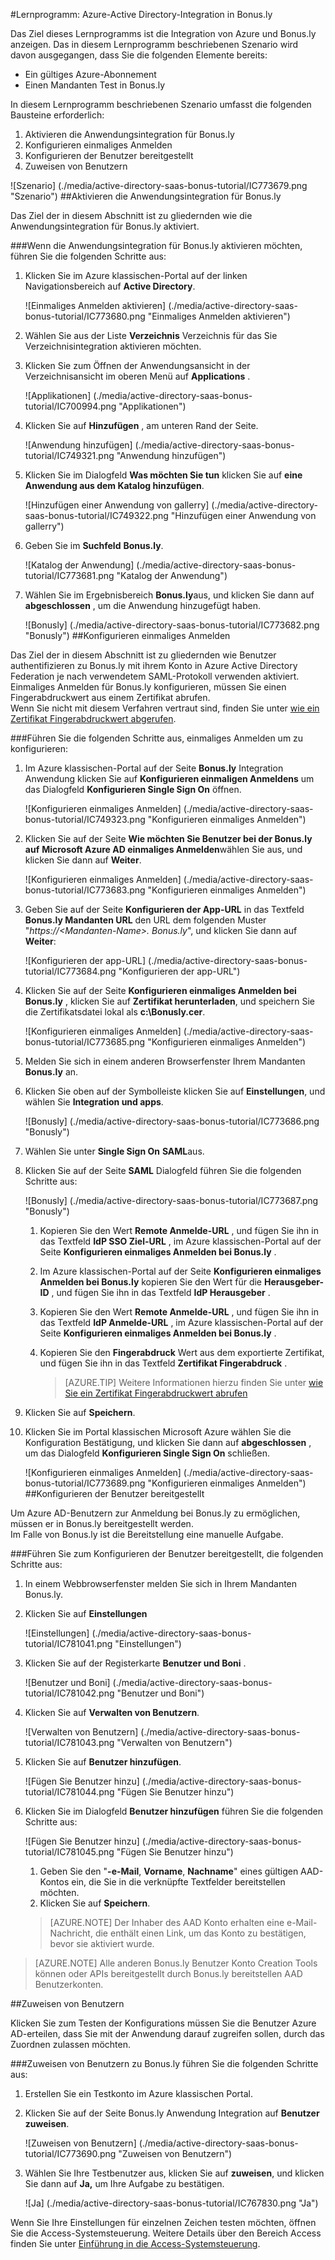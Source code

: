 <properties 
    pageTitle="Lernprogramm: Azure-Active Directory-Integration in Bonus.ly | Microsoft Azure" 
    description="Informationen Sie zur Verwendung von Bonus.ly mit Azure Active Directory einmaliges Anmelden, automatisierte Bereitstellung und mehr aktivieren!" 
    services="active-directory" 
    authors="jeevansd"  
    documentationCenter="na" 
    manager="femila"/>
<tags 
    ms.service="active-directory" 
    ms.devlang="na" 
    ms.topic="article" 
    ms.tgt_pltfrm="na" 
    ms.workload="identity" 
    ms.date="09/29/2016" 
    ms.author="jeedes" />

#<a name="tutorial-azure-active-directory-integration-with-bonusly"></a>Lernprogramm: Azure-Active Directory-Integration in Bonus.ly

Das Ziel dieses Lernprogramms ist die Integration von Azure und Bonus.ly anzeigen. Das in diesem Lernprogramm beschriebenen Szenario wird davon ausgegangen, dass Sie die folgenden Elemente bereits:

-   Ein gültiges Azure-Abonnement
-   Einen Mandanten Test in Bonus.ly

In diesem Lernprogramm beschriebenen Szenario umfasst die folgenden Bausteine erforderlich:

1.  Aktivieren die Anwendungsintegration für Bonus.ly
2.  Konfigurieren einmaliges Anmelden
3.  Konfigurieren der Benutzer bereitgestellt
4.  Zuweisen von Benutzern

![Szenario] (./media/active-directory-saas-bonus-tutorial/IC773679.png "Szenario")
##<a name="enabling-the-application-integration-for-bonusly"></a>Aktivieren die Anwendungsintegration für Bonus.ly

Das Ziel der in diesem Abschnitt ist zu gliedernden wie die Anwendungsintegration für Bonus.ly aktiviert.

###<a name="to-enable-the-application-integration-for-bonusly-perform-the-following-steps"></a>Wenn die Anwendungsintegration für Bonus.ly aktivieren möchten, führen Sie die folgenden Schritte aus:

1.  Klicken Sie im Azure klassischen-Portal auf der linken Navigationsbereich auf **Active Directory**.

    ![Einmaliges Anmelden aktivieren] (./media/active-directory-saas-bonus-tutorial/IC773680.png "Einmaliges Anmelden aktivieren")

2.  Wählen Sie aus der Liste **Verzeichnis** Verzeichnis für das Sie Verzeichnisintegration aktivieren möchten.

3.  Klicken Sie zum Öffnen der Anwendungsansicht in der Verzeichnisansicht im oberen Menü auf **Applications** .

    ![Applikationen] (./media/active-directory-saas-bonus-tutorial/IC700994.png "Applikationen")

4.  Klicken Sie auf **Hinzufügen** , am unteren Rand der Seite.

    ![Anwendung hinzufügen] (./media/active-directory-saas-bonus-tutorial/IC749321.png "Anwendung hinzufügen")

5.  Klicken Sie im Dialogfeld **Was möchten Sie tun** klicken Sie auf **eine Anwendung aus dem Katalog hinzufügen**.

    ![Hinzufügen einer Anwendung von gallerry] (./media/active-directory-saas-bonus-tutorial/IC749322.png "Hinzufügen einer Anwendung von gallerry")

6.  Geben Sie im **Suchfeld** **Bonus.ly**.

    ![Katalog der Anwendung] (./media/active-directory-saas-bonus-tutorial/IC773681.png "Katalog der Anwendung")

7.  Wählen Sie im Ergebnisbereich **Bonus.ly**aus, und klicken Sie dann auf **abgeschlossen** , um die Anwendung hinzugefügt haben.

    ![Bonusly] (./media/active-directory-saas-bonus-tutorial/IC773682.png "Bonusly")
##<a name="configuring-single-sign-on"></a>Konfigurieren einmaliges Anmelden

Das Ziel der in diesem Abschnitt ist zu gliedernden wie Benutzer authentifizieren zu Bonus.ly mit ihrem Konto in Azure Active Directory Federation je nach verwendetem SAML-Protokoll verwenden aktiviert.  
Einmaliges Anmelden für Bonus.ly konfigurieren, müssen Sie einen Fingerabdruckwert aus einem Zertifikat abrufen.  
Wenn Sie nicht mit diesem Verfahren vertraut sind, finden Sie unter [wie ein Zertifikat Fingerabdruckwert abgerufen](http://youtu.be/YKQF266SAxI).

###<a name="to-configure-single-sign-on-perform-the-following-steps"></a>Führen Sie die folgenden Schritte aus, einmaliges Anmelden um zu konfigurieren:

1.  Im Azure klassischen-Portal auf der Seite **Bonus.ly** Integration Anwendung klicken Sie auf **Konfigurieren einmaligen Anmeldens** um das Dialogfeld **Konfigurieren Single Sign On** öffnen.

    ![Konfigurieren einmaliges Anmelden] (./media/active-directory-saas-bonus-tutorial/IC749323.png "Konfigurieren einmaliges Anmelden")

2.  Klicken Sie auf der Seite **Wie möchten Sie Benutzer bei der Bonus.ly auf** **Microsoft Azure AD einmaliges Anmelden**wählen Sie aus, und klicken Sie dann auf **Weiter**.

    ![Konfigurieren einmaliges Anmelden] (./media/active-directory-saas-bonus-tutorial/IC773683.png "Konfigurieren einmaliges Anmelden")

3.  Geben Sie auf der Seite **Konfigurieren der App-URL** in das Textfeld **Bonus.ly Mandanten URL** den URL dem folgenden Muster "*https://\<Mandanten-Name\>. Bonus.ly*", und klicken Sie dann auf **Weiter**: 

    ![Konfigurieren der app-URL] (./media/active-directory-saas-bonus-tutorial/IC773684.png "Konfigurieren der app-URL")

4.  Klicken Sie auf der Seite **Konfigurieren einmaliges Anmelden bei Bonus.ly** , klicken Sie auf **Zertifikat herunterladen**, und speichern Sie die Zertifikatsdatei lokal als **c:\\Bonusly.cer**.

    ![Konfigurieren einmaliges Anmelden] (./media/active-directory-saas-bonus-tutorial/IC773685.png "Konfigurieren einmaliges Anmelden")

5.  Melden Sie sich in einem anderen Browserfenster Ihrem Mandanten **Bonus.ly** an.

6.  Klicken Sie oben auf der Symbolleiste klicken Sie auf **Einstellungen**, und wählen Sie **Integration und apps**.

    ![Bonusly] (./media/active-directory-saas-bonus-tutorial/IC773686.png "Bonusly")

7.  Wählen Sie unter **Single Sign On** **SAML**aus.

8.  Klicken Sie auf der Seite **SAML** Dialogfeld führen Sie die folgenden Schritte aus:

    ![Bonusly] (./media/active-directory-saas-bonus-tutorial/IC773687.png "Bonusly")

    1.  Kopieren Sie den Wert **Remote Anmelde-URL** , und fügen Sie ihn in das Textfeld **IdP SSO Ziel-URL** , im Azure klassischen-Portal auf der Seite **Konfigurieren einmaliges Anmelden bei Bonus.ly** .
    2.  Im Azure klassischen-Portal auf der Seite **Konfigurieren einmaliges Anmelden bei Bonus.ly** kopieren Sie den Wert für die **Herausgeber-ID** , und fügen Sie ihn in das Textfeld **IdP Herausgeber** .
    3.  Kopieren Sie den Wert **Remote Anmelde-URL** , und fügen Sie ihn in das Textfeld **IdP Anmelde-URL** , im Azure klassischen-Portal auf der Seite **Konfigurieren einmaliges Anmelden bei Bonus.ly** .
    4.  Kopieren Sie den **Fingerabdruck** Wert aus dem exportierte Zertifikat, und fügen Sie ihn in das Textfeld **Zertifikat Fingerabdruck** .

        >[AZURE.TIP] Weitere Informationen hierzu finden Sie unter [wie Sie ein Zertifikat Fingerabdruckwert abrufen](http://youtu.be/YKQF266SAxI)

9.  Klicken Sie auf **Speichern**.

10. Klicken Sie im Portal klassischen Microsoft Azure wählen Sie die Konfiguration Bestätigung, und klicken Sie dann auf **abgeschlossen** , um das Dialogfeld **Konfigurieren Single Sign On** schließen.

    ![Konfigurieren einmaliges Anmelden] (./media/active-directory-saas-bonus-tutorial/IC773689.png "Konfigurieren einmaliges Anmelden")
##<a name="configuring-user-provisioning"></a>Konfigurieren der Benutzer bereitgestellt

Um Azure AD-Benutzern zur Anmeldung bei Bonus.ly zu ermöglichen, müssen er in Bonus.ly bereitgestellt werden.  
Im Falle von Bonus.ly ist die Bereitstellung eine manuelle Aufgabe.

###<a name="to-configure-user-provisioning-perform-the-following-steps"></a>Führen Sie zum Konfigurieren der Benutzer bereitgestellt, die folgenden Schritte aus:

1.  In einem Webbrowserfenster melden Sie sich in Ihrem Mandanten Bonus.ly.

2.  Klicken Sie auf **Einstellungen**

    ![Einstellungen] (./media/active-directory-saas-bonus-tutorial/IC781041.png "Einstellungen")

3.  Klicken Sie auf der Registerkarte **Benutzer und Boni** .

    ![Benutzer und Boni] (./media/active-directory-saas-bonus-tutorial/IC781042.png "Benutzer und Boni")

4.  Klicken Sie auf **Verwalten von Benutzern**.

    ![Verwalten von Benutzern] (./media/active-directory-saas-bonus-tutorial/IC781043.png "Verwalten von Benutzern")

5.  Klicken Sie auf **Benutzer hinzufügen**.

    ![Fügen Sie Benutzer hinzu] (./media/active-directory-saas-bonus-tutorial/IC781044.png "Fügen Sie Benutzer hinzu")

6.  Klicken Sie im Dialogfeld **Benutzer hinzufügen** führen Sie die folgenden Schritte aus:

    ![Fügen Sie Benutzer hinzu] (./media/active-directory-saas-bonus-tutorial/IC781045.png "Fügen Sie Benutzer hinzu")

    1.  Geben Sie den "**-e-Mail**, **Vorname**, **Nachname**" eines gültigen AAD-Kontos ein, die Sie in die verknüpfte Textfelder bereitstellen möchten.
    2.  Klicken Sie auf **Speichern**.

    >[AZURE.NOTE] Der Inhaber des AAD Konto erhalten eine e-Mail-Nachricht, die enthält einen Link, um das Konto zu bestätigen, bevor sie aktiviert wurde.

>[AZURE.NOTE] Alle anderen Bonus.ly Benutzer Konto Creation Tools können oder APIs bereitgestellt durch Bonus.ly bereitstellen AAD Benutzerkonten.

##<a name="assigning-users"></a>Zuweisen von Benutzern

Klicken Sie zum Testen der Konfigurations müssen Sie die Benutzer Azure AD-erteilen, dass Sie mit der Anwendung darauf zugreifen sollen, durch das Zuordnen zulassen möchten.

###<a name="to-assign-users-to-bonusly-perform-the-following-steps"></a>Zuweisen von Benutzern zu Bonus.ly führen Sie die folgenden Schritte aus:

1.  Erstellen Sie ein Testkonto im Azure klassischen Portal.

2.  Klicken Sie auf der Seite Bonus.ly Anwendung Integration auf **Benutzer zuweisen**.

    ![Zuweisen von Benutzern] (./media/active-directory-saas-bonus-tutorial/IC773690.png "Zuweisen von Benutzern")

3.  Wählen Sie Ihre Testbenutzer aus, klicken Sie auf **zuweisen**, und klicken Sie dann auf **Ja,** um Ihre Aufgabe zu bestätigen.

    ![Ja] (./media/active-directory-saas-bonus-tutorial/IC767830.png "Ja")

Wenn Sie Ihre Einstellungen für einzelnen Zeichen testen möchten, öffnen Sie die Access-Systemsteuerung. Weitere Details über den Bereich Access finden Sie unter [Einführung in die Access-Systemsteuerung](active-directory-saas-access-panel-introduction.md).
